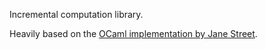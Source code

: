 Incremental computation library.

Heavily based on the [OCaml implementation by Jane Street](https://github.com/janestreet/incremental).
